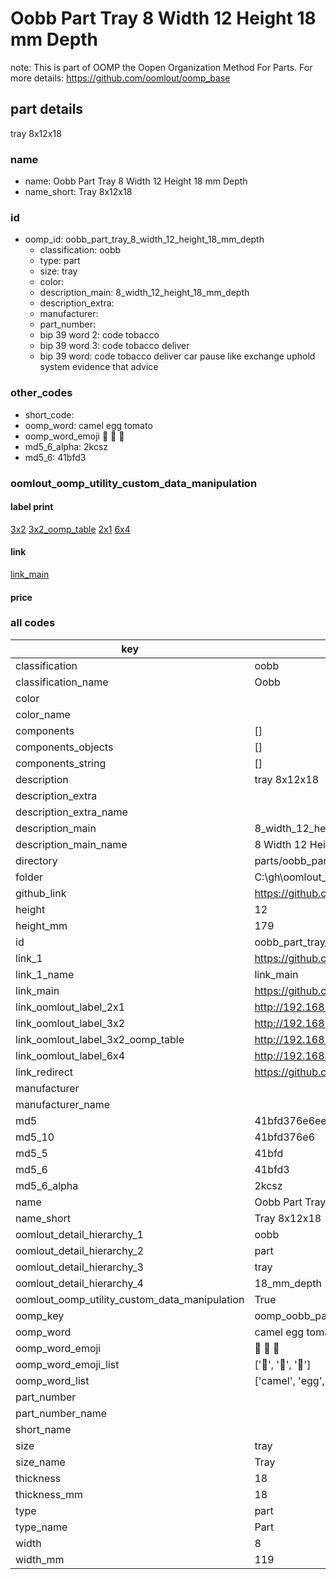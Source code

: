 # Oobb Part Tray 8 Width 12 Height 18 mm Depth  

note: This is part of OOMP the Oopen Organization Method For Parts. For more details: https://github.com/oomlout/oomp_base

##  part details
  



tray 8x12x18



### name
* name: Oobb Part Tray 8 Width 12 Height 18 mm Depth
* name_short: Tray 8x12x18 
### id
* oomp_id: oobb_part_tray_8_width_12_height_18_mm_depth
  * classification: oobb
  * type: part
  * size: tray
  * color: 
  * description_main: 8_width_12_height_18_mm_depth
  * description_extra: 
  * manufacturer: 
  * part_number: 
  * bip 39 word 2: code tobacco
  * bip 39 word 3: code tobacco deliver
  * bip 39 word: code tobacco deliver car pause like exchange uphold system evidence that advice

### other_codes
* short_code: 
* oomp_word: camel egg tomato
* oomp_word_emoji :camel: :egg: :tomato:
* md5_6_alpha: 2kcsz
* md5_6: 41bfd3






### oomlout_oomp_utility_custom_data_manipulation
#### label print
[3x2](http://192.168.1.245:1112/?label=oomp%202kcsz)
[3x2_oomp_table](http://192.168.1.108:1112/?label=oomp%202kcsz)
[2x1](http://192.168.1.242:1112/?label=oomp%202kcsz)
[6x4](http://192.168.1.55:1112/?label=oomp%202kcsz)    

#### link

[link_main](https://github.com/oomlout/oomlout_oobb_version_4_generated_parts/tree/main/navigation_oomp/oobb/part/tray/8_width_12_height_18_mm_depth/part)                              

#### price







### all codes 
| key | value |  
| --- | --- |  
| classification | oobb |  
| classification_name | Oobb |  
| color |  |  
| color_name |  |  
| components | [] |  
| components_objects | [] |  
| components_string | [] |  
| description | tray 8x12x18 |  
| description_extra |  |  
| description_extra_name |  |  
| description_main | 8_width_12_height_18_mm_depth |  
| description_main_name | 8 Width 12 Height 18 mm Depth |  
| directory | parts/oobb_part_tray_8_width_12_height_18_mm_depth |  
| folder | C:\gh\oomlout_oobb_version_4_generated_parts\parts\oobb_part_tray_8_width_12_height_18_mm_depth |  
| github_link | https://github.com/oomlout/oomlout_oomp_part_src/tree/main/parts/oobb_part_tray_8_width_12_height_18_mm_depth |  
| height | 12 |  
| height_mm | 179 |  
| id | oobb_part_tray_8_width_12_height_18_mm_depth |  
| link_1 | https://github.com/oomlout/oomlout_oobb_version_4_generated_parts/tree/main/navigation_oomp/oobb/part/tray/8_width_12_height_18_mm_depth/part |  
| link_1_name | link_main |  
| link_main | https://github.com/oomlout/oomlout_oobb_version_4_generated_parts/tree/main/navigation_oomp/oobb/part/tray/8_width_12_height_18_mm_depth/part |  
| link_oomlout_label_2x1 | http://192.168.1.242:1112/?label=oomp%202kcsz |  
| link_oomlout_label_3x2 | http://192.168.1.245:1112/?label=oomp%202kcsz |  
| link_oomlout_label_3x2_oomp_table | http://192.168.1.108:1112/?label=oomp%202kcsz |  
| link_oomlout_label_6x4 | http://192.168.1.55:1112/?label=oomp%202kcsz |  
| link_redirect | https://github.com/oomlout/oomlout_oobb_version_4_generated_parts/tree/main/parts/oobb_tray_08_12_18 |  
| manufacturer |  |  
| manufacturer_name |  |  
| md5 | 41bfd376e6eec9d606d0b2247438c968 |  
| md5_10 | 41bfd376e6 |  
| md5_5 | 41bfd |  
| md5_6 | 41bfd3 |  
| md5_6_alpha | 2kcsz |  
| name | Oobb Part Tray 8 Width 12 Height 18 mm Depth |  
| name_short | Tray 8x12x18  |  
| oomlout_detail_hierarchy_1 | oobb |  
| oomlout_detail_hierarchy_2 | part |  
| oomlout_detail_hierarchy_3 | tray |  
| oomlout_detail_hierarchy_4 | 18_mm_depth |  
| oomlout_oomp_utility_custom_data_manipulation | True |  
| oomp_key | oomp_oobb_part_tray_8_width_12_height_18_mm_depth |  
| oomp_word | camel egg tomato |  
| oomp_word_emoji | :camel: :egg: :tomato: |  
| oomp_word_emoji_list | [':camel:', ':egg:', ':tomato:'] |  
| oomp_word_list | ['camel', 'egg', 'tomato'] |  
| part_number |  |  
| part_number_name |  |  
| short_name |  |  
| size | tray |  
| size_name | Tray |  
| thickness | 18 |  
| thickness_mm | 18 |  
| type | part |  
| type_name | Part |  
| width | 8 |  
| width_mm | 119 |  
